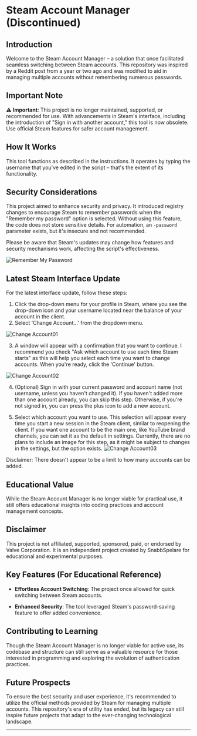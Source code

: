 # Steam Account Manager (Discontinued)

## Introduction

Welcome to the Steam Account Manager – a solution that once facilitated seamless switching between Steam accounts. This repository was inspired by a Reddit post from a year or two ago and was modified to aid in managing multiple accounts without remembering numerous passwords.

## Important Note

⚠️ **Important**: This project is no longer maintained, supported, or recommended for use. With advancements in Steam's interface, including the introduction of "Sign in with another account," this tool is now obsolete. Use official Steam features for safer account management.

## How It Works

This tool functions as described in the instructions. It operates by typing the username that you've edited in the script – that's the extent of its functionality.

## Security Considerations

This project aimed to enhance security and privacy. It introduced registry changes to encourage Steam to remember passwords when the "Remember my password" option is selected. Without using this feature, the code does not store sensitive details. For automation, an `-password` parameter exists, but it's insecure and not recommended.

Please be aware that Steam's updates may change how features and security mechanisms work, affecting the script's effectiveness.

![Remember My Password](https://garrymarsland.com/content/images/2019/04/remember-my-password.gif)

## Latest Steam Interface Update

For the latest interface update, follow these steps:

1. Click the drop-down menu for your profile in Steam, where you see the drop-down icon and your username located near the balance of your account in the client.
2. Select 'Change Account...' from the dropdown menu.
   
  ![Change Account01](https://github.com/SnabbSpelare/Steam-Account-Managing/assets/108371375/0bd69503-3dc1-4521-9945-822522962e36)
   
3. A window will appear with a confirmation that you want to continue. I recommend you check "Ask which account to use each time Steam starts" as this will help you select each time you want to change accounts. When you're ready, click the 'Continue' button.
   
  ![Change Account02](https://github.com/SnabbSpelare/Steam-Account-Managing/assets/108371375/84960215-93b1-4341-85a7-f8cdc792f85c)

4. (Optional) Sign in with your current password and account name (not username, unless you haven't changed it). If you haven't added more than one account already, you can skip this step. Otherwise, if you're not signed in, you can press the plus icon to add a new account.

5. Select which account you want to use. This selection will appear every time you start a new session in the Steam client, similar to reopening the client. If you want one account to be the main one, like YouTube brand channels, you can set it as the default in settings. Currently, there are no plans to include an image for this step, as it might be subject to changes in the settings, but the option exists.
  ![Change Account03](https://github.com/SnabbSpelare/Steam-Account-Managing/assets/108371375/98b659f5-319e-42ec-ba55-59cfeded5845)

Disclaimer: There doesn't appear to be a limit to how many accounts can be added.

## Educational Value

While the Steam Account Manager is no longer viable for practical use, it still offers educational insights into coding practices and account management concepts.

## Disclaimer

This project is not affiliated, supported, sponsored, paid, or endorsed by Valve Corporation. It is an independent project created by SnabbSpelare for educational and experimental purposes.

## Key Features (For Educational Reference)

- **Effortless Account Switching**: The project once allowed for quick switching between Steam accounts.

- **Enhanced Security**: The tool leveraged Steam's password-saving feature to offer added convenience.

## Contributing to Learning

Though the Steam Account Manager is no longer viable for active use, its codebase and structure can still serve as a valuable resource for those interested in programming and exploring the evolution of authentication practices.

## Future Prospects

To ensure the best security and user experience, it's recommended to utilize the official methods provided by Steam for managing multiple accounts. This repository's era of utility has ended, but its legacy can still inspire future projects that adapt to the ever-changing technological landscape.

---
